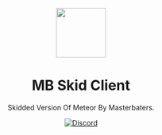 
<p align="center">
<img src="https://user-images.githubusercontent.com/97409383/153126065-a3cd8db8-5a07-4c52-8964-bd40802e9700.png"charset=" width="100" height="100" >
</p>

<h1 align="center">MB Skid Client </h1>

<p align="center">Skidded Version Of Meteor By Masterbaters.</p>

<div align="center">
    <a href="https://discord.gg/6ZKPCxbh7N"><img src="https://img.shields.io/discord/689197705683140636?logo=discord" alt="Discord"/></a>
    <br><br>

   
</div>



